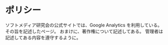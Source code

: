 # ポリシー

ソフトメディア研究会の公式サイトでは、Google Analytics を利用している。
その旨を記述したページ。
おまけに、著作権について記述してある。
管理者は記述してある内容を遵守するように。
